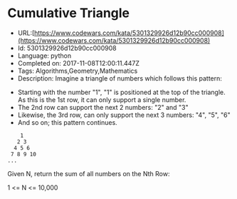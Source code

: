 # Cumulative Triangle

 - URL:[https://www.codewars.com/kata/5301329926d12b90cc000908](https://www.codewars.com/kata/5301329926d12b90cc000908)
 - Id: 5301329926d12b90cc000908
 - Language: python
 - Completed on: 2017-11-08T12:00:11.447Z
 - Tags: Algorithms,Geometry,Mathematics
 - Description:
Imagine a triangle of numbers which follows this pattern:

 * Starting with the number "1", "1" is positioned at the top of the triangle. As this is the 1st row, it can only support a single number.
 * The 2nd row can support the next 2 numbers: "2" and "3"
 * Likewise, the 3rd row, can only support the next 3 numbers: "4", "5", "6"
 * And so on; this pattern continues.

```
    1
   2 3
  4 5 6
 7 8 9 10
...
```

Given N, return the sum of all numbers on the Nth Row:

1 <= N <= 10,000



